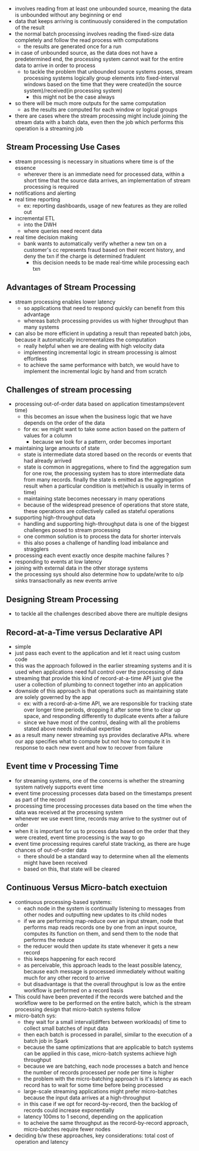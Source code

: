- involves reading from at least one unbounded source, meaning the data is unbounded without any beginning or end
- data that keeps arriving is continuously considered in the computation of the result
- the normal batch processing involves reading the fixed-size data completely and follow the read process with computations
	- the results are generated once for a run
- in case of unbounded source, as the data does not have a predetermined end, the processing system cannot wait for the entire data to arrive in order to process
	- to tackle the problem that unbounded source systems poses, stream processing systems logically group elements into fixed-interval windows based on the time that they were created(in the source system)/received(in processing system)
		- this might not be the case always
- so there will be much more outputs for the same computation
	- as the results are computed for each window or logical groups
- there are cases where the stream processing might include joining the stream data with a batch data, even then the job which performs this operation is a streaming job

## Stream Processing Use Cases
- stream processing is necessary in situations where time is of the essence
	- wherever there is an immediate need for processed data, within a short time that the source data arrives, an implementation of stream processing is required
- notifications and alerting
- real time reporting
	- ex: reporting dashboards, usage of new features as they are rolled out
- incremental ETL
	- into the DWH
	- where queries need recent data
- real time decision making
	- bank wants to automatically verify whether a new txn on a customer's cc represents fraud based on their recent history, and deny the txn if the charge is determined fradulent
		- this decision needs to be made real-time while processing each txn

## Advantages of Stream Processing
- stream processing enables lower latency
	- so applications that need to respond quickly can benefit from this advantage
	- whereas batch processing provides us with higher throughput than many systems
- can also be more efficient in updating a result than repeated batch jobs, because it automatically incrementalizes the computation
	- really helpful when we are dealing with high velocity data
	- implementing incremental logic in stream processing is almost effortless
	- to achieve the same performance with batch, we would have to implement the incremental logic by hand and from scratch

## Challenges of stream processing
- processing out-of-order data based on application timestamps(event time)
	- this becomes an issue when the business logic that we have depends on the order of the data
	- for ex: we might want to take some action based on the pattern of values for a column
		- because we look for a pattern, order becomes important
- maintaining large amounts of state
	- state is intermediate data stored based on the records or events that had already arrived
	- state is common in aggregations, where to find the aggregation sum for one row, the processing system has to store intermediate data from many records. finally the state is emitted as the aggregation result when a particular condition is met(which is usually in terms of time)
	- maintaining state becomes necessary in many operations
	- because of the widespread presence of operations that store state, these operations are collectively called as stateful operations
- supporting high-throughput data
	- handling and supporting high-throughput data is one of the biggest challenges posed to stream processing
	- one common solution is to process the data for shorter intervals
	- this also poses a challenge of handling load imbalance and stragglers
- processing each event exactly once despite machine failures ?
- responding to events at low latency
- joining with external data in the other storage systems
- the processing sys should also determine how to update/write to o/p sinks transactionally as new events arrive

## Designing Stream Processing 
- to tackle all the challenges described above there are multiple designs

## Record-at-a-Time versus Declarative API
- simple
- just pass each event to the application and let it react using custom code
- this was the approach followed in the earlier streaming systems and it is used when applications need full control over the processing of data
- streaming that provide this kind of record-at-a-time API just give the user a collection of plumbing to connect together into an application
- downside of this approach is that operations such as maintaining state  are solely governed by the app
	- ex: with a record-at-a-time API, we are responsible for tracking state over longer time periods, dropping it after some time to clear up space, and responding differently to duplicate events after a failure
	- since we have most of the control, dealing with all the problems stated above needs individual expertise
- as a result many newer streaming sys provides declarative APIs. where our app specifies what to compute but not how to compute it in response to each new event and how to recover from failure

## Event time v Processing Time
- for streaming systems, one of the concerns is whether the streaming system natively supports event time
- event time processing processes data based on the timestamps present as part of the record
- processing time processing processes data based on the time when the data was received at the processing system
- whenever we use event time, records may arrive to the systmer out of order
- when it is important for us to process data based on the order that they were created, event time processing is the way to go
- event time processing requires careful state tracking, as there are huge chances of out-of-order data
	- there should be a standard way to determine when all the elements might have been received
	 - based on this, that state will be cleared

## Continuous Versus Micro-batch exectuion
- continuous processing-based systems:
	- each node in the system is continually listening to messages from other nodes and outputting new updates to its child nodes
	- if we are performing map-reduce over an input stream, node that performs map reads records one by one from an input source, computes its function on them, and send them to the node that performs the reduce
	- the reducer would then update its state whenever it gets a new record
	- this keeps happening for each record 
	- as perceivable, this approach leads to the least possible latency, because each message is processed immediately without waiting much for any other record to arrive
	- but disadvantage is that the overall throughput is low as the entire workflow is performed on a record basis
- This could have been prevented if the records were batched and the workflow were to be performed on the entire batch, which is the stream processing design that micro-batch systems follow
- micro-batch sys:
	- they wait for a small interval(differs between workloads) of time to collect small batches of input data
	- then each batch is processed in parallel, similar to the execution of a batch job in Spark
	- because the same optimizations that are applicable to batch systems can be applied in this case, micro-batch systems achieve high throughput
	- because we are batching, each node processes a batch and hence the number of records processed per node per time is higher
	- the problem with the micro-batching approach is it's latency as each record has to wait for some time before being processed
	- large-scale streaming applications might prefer micro-batches because the input data arrives at a high-throughput
	- in this case if we opt for record-by-record, then the backlog of records could increase exponentially
	- latency 100ms to 1 second, depending on the application
	- to acheive the same throughput as the record-by-record approach, micro-batches require fewer nodes
- deciding b/w these approaches, key considerations: total cost of operation and latency